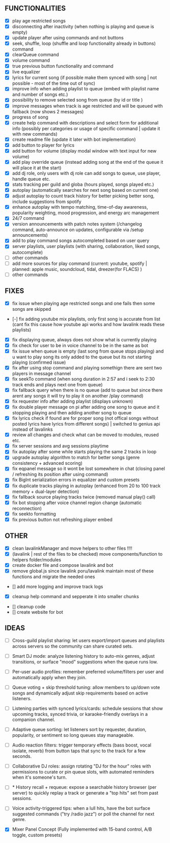 ## FUNCTIONALITIES

- [x] play age restricted songs
- [x] disconnecting after inactivity (when nothing is playing and queue is empty)
- [x] update player after using commands and not buttons
- [x] seek, shuffle, loop (shuffle and loop functionality already in buttons) command
- [x] clearQueue command
- [x] volume command
- [x] true previous button functionality and command
- [x] live equalizer
- [x] lyrics for current song (if possible make them synced with song | not possible - most of the time out of sync)
- [x] improve info when adding playlist to queue (embed with playlist name and number of songs etc.)
- [x] possibility to remove selected song from queue (by id or title )
- [x] improve messages when track is age restricted and will be queued with fallback (now shows 2 messages)
- [x] progress of song
- [x] create help command with descriptions and select form for additional info (possibly per categories or usage of specific command | update it with new commands)
- [x] create readme file (update it later with bot implementation)
- [x] add button to player for lyrics
- [x] add button for volume (display modal window with text input for new volume)
- [x] add play override queue (instead adding song at the end of the queue it will place it at the start)
- [x] add dj role, only users with dj role can add songs to queue, use player, handle queue etc.
- [x] stats tracking per guild and globa (hours played, songs played etc.)
- [x] autoplay (automatically searches for next song based on current one)
- [x] adjust autoplay to count track history for better picking better song, include suggestions from spotify
- [x] enhance autoplay with tempo matching, time-of-day awareness, popularity weighting, mood progression, and energy arc management
- [x] 24/7 command
- [x] version announcements with patch notes system (/changelog command, auto-announce on updates, configurable via /setup announcements)
- [x] add to play command songs autocompleted based on user query
- [x] server playlists, user playlists (with sharing, collaboration, liked songs, autocomplete)
- [ ] other commands
- [ ] add more sources for play command (current: youtube, spotify | planned: apple music, soundcloud, tidal, dreezer(for FLACS) )
- [ ] other commands

## FIXES

- [x] fix issue when playing age restricted songs and one fails then some songs are skipped
- [-] fix adding youtube mix playlists, only first song is accurate from list (cant fix this cause how youtube api works and how lavalink reads these playlists)
- [x] fix displaying queue, always does not show what is currently playing
- [x] fix check for user to be in voice channel to be in the same as bot
- [x] fix issue when queue is empty (last song from queue stops playing) and u want to play song its only added to the queue but its not starting playing (confirmed issue)
- [x] fix after using stop command and playing somethign there are sent two players in message channel
- [x] fix seekTo command (when song duration in 2:57 and i seek to 2:30 track ends and plays next one from queue)
- [x] fix fallback query when there is no queue (add to queue but since there arent any songs it will try to play it on another /play command)
- [x] fix requester info after adding playlist (displays unknown)
- [x] fix double player message on pi after adding one song to queue and it stopping playing and then adding another song to queue
- [x] fix lyrics check if found are for proper song (not offical songs without posted lyrics have lyrics from different songs) | switched to genius api instead of lavalinks
- [x] review all changes and check what can be moved to modules, reused etc.
- [x] fix server sessions and avg sessions playtime
- [x] fix autoplay after some while starts playing the same 2 tracks in loop
- [x] upgrade autoplay algorithm to match for better songs (genre consistency + advanced scoring)
- [x] fix eqpanel message so it wont be lost somewhere in chat (closing panel / refreshing its position after using command)
- [x] fix BigInt serialization errors in equalizer and custom presets
- [x] fix duplicate tracks playing in autoplay (enhanced from 20 to 100 track memory + dual-layer detection)
- [x] fix fallback source playing tracks twice (removed manual play() call)
- [x] fix bot stopping after voice channel region change (automatic reconnection)
- [x] fix seekto formatting
- [x] fix previous button not refreshing player embed

## OTHER

- [x] clean lavalinkManager and move helpers to other files !!!!
- [x] (lavalink | rest of the files to be checked) move components/function to helpers folder/modules
- [x] create docker file and compose lavalink and bot
- [x] remove global.js since lavalink poru/lavalink maintain most of these functions and migrate the needed ones
- [] add more logging and improve track logs
- [x] cleanup help command and sepperate it into smaller chunks
- [] cleanup code
- [] create website for bot

## IDEAS

- [ ] Cross-guild playlist sharing: let users export/import queues and playlists across servers so the community can share curated sets.
- [ ] Smart DJ mode: analyze listening history to auto-mix genres, adjust transitions, or surface "mood" suggestions when the queue runs low.
- [ ] Per-user audio profiles: remember preferred volume/filters per user and automatically apply when they join.
- [ ] Queue voting + skip threshold tuning: allow members to up/down vote songs and dynamically adjust skip requirements based on active listeners.
- [ ] Listening parties with synced lyrics/cards: schedule sessions that show upcoming tracks, synced trivia, or karaoke-friendly overlays in a companion channel.
- [ ] Adaptive queue sorting: let listeners sort by requester, duration, popularity, or sentiment so long queues stay manageable.
- [ ] Audio reaction filters: trigger temporary effects (bass boost, vocal isolate, reverb) from button taps that sync to the track for a few seconds.
- [ ] Collaborative DJ roles: assign rotating "DJ for the hour" roles with permissions to curate or pin queue slots, with automated reminders when it's someone's turn.
- [ ] \* History recall + requeue: expose a searchable history browser (per server) to quickly replay a track or generate a "top hits" set from past sessions.
- [ ] Voice activity-triggered tips: when a lull hits, have the bot surface suggested commands ("try /radio jazz") or poll the channel for next genre.

- [x] Mixer Panel Concept (Fully implemented with 15-band control, A/B toggle, custom presets)
